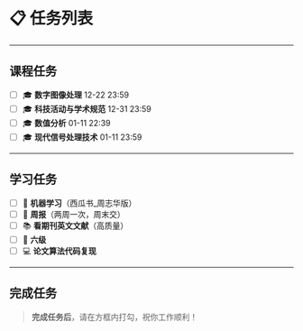 # 📋 任务列表

---

## 课程任务

- [ ] 🎓 **数字图像处理** 12-22 23:59
- [ ] 🎓 **科技活动与学术规范** 12-31 23:59
- [ ] 🎓 **数值分析** 01-11 22:39
- [ ] 🎓 **现代信号处理技术** 01-11 23:59

---

## 学习任务

- [ ] 📘 **机器学习**（西瓜书_周志华版）
- [ ] 📝 **周报**（两周一次，周末交）
- [ ] 📚 **看期刊英文文献**（高质量）
- [ ] 📘 **六级**
- [ ] 💻 **论文算法代码复现**

---

## 完成任务

> **完成任务后**，请在方框内打勾，祝你工作顺利！
